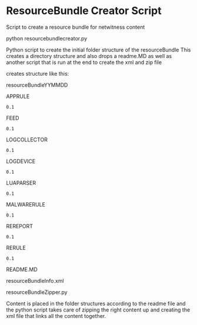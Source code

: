 # ResourceBundle Creator Script
Script to create a resource bundle for netwitness content

python resourcebundlecreator.py

Python script to create the initial folder structure of the resourceBundle
This creates a directory structure and also drops a readme.MD as well as another script that is run at the end to create the xml and zip file

creates structure like this:

resourceBundleYYMMDD

  APPRULE
  
    0.1
    
  FEED
  
    0.1
    
  LOGCOLLECTOR
  
    0.1
  
  LOGDEVICE
    
    0.1
  LUAPARSER
    
    0.1
  
  MALWARERULE
    
    0.1
  
  REREPORT
    
    0.1
  
  RERULE
    
    0.1
  
  README.MD
  
  resourceBundleInfo.xml
  
  resourceBundleZipper.py
  
  Content is placed in the folder structures according to the readme file and the python script takes care of zipping the right content up and creating the xml file that links all the content together.
